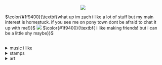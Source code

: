 <p align="center"> 
  <img src="https://file.garden/aDVhE48XjQhuhQlj/site/imgs/zach-made-this.png">
</p>

$\color{#1f9400}{\textbf{what up im zach i like a lot of stuff but my main interest is homestuck. if you see me on pony town dont be afraid to chat it up with me!}}$ ![](https://files.catbox.moe/xo5kwd.gif)
$\color{#1f9400}{\textbf{
i like making friends! but i can be a little shy maybe}}$

<br>

<details>
  <summary>music i like</summary>

  a tribe called quest

  del the funky homosapien
  
  elliott smith
  
  lapfox trax
  
  system of a down
  
  the mars volta/at the drive-in

  i also like DnB :-)
  
</details>

<details>
  <summary>stamps</summary>
<img src="https://file.garden/aDVhE48XjQhuhQlj/site/stamp/hellbenders.gif"> <img src="https://file.garden/aKWubMu4gl9vV2_v/stamps/rla/pb87aj.gif"> <img src="https://file.garden/aKWubMu4gl9vV2_v/stamps/jcr/o3xl7h.gif"> <img src="https://file.garden/aKWubMu4gl9vV2_v/stamps/jcr/7c8ely.webp"> <img src="https://file.garden/aKWubMu4gl9vV2_v/stamps/jng/cysttu.jpg"> <img src="https://file.garden/aDVhE48XjQhuhQlj/site/stamp/dave-epic-fail.gif"> <img src="https://file.garden/aDVhE48XjQhuhQlj/site/stamp/apocalypsearisen-fan.jpeg"> <img src="https://file.garden/aDVhE48XjQhuhQlj/site/stamp/dempsey.gif"> <img src="https://files.catbox.moe/pi2i6f.png"> <img src="https://files.catbox.moe/kl4iay.png"> <img src="https://files.catbox.moe/xpbxgi.png"> <img src="https://files.catbox.moe/zaj612.png"> <img src="https://file.garden/aDVhE48XjQhuhQlj/site/stamp/tg-fan.png"> <img src="https://file.garden/aDVhE48XjQhuhQlj/site/stamp/avgn-vs-nc.gif"> <img src="https://files.catbox.moe/l3k0nj.png"> <img src="https://file.garden/aDVhE48XjQhuhQlj/site/stamp/flapjack.gif"> <img src="https://file.garden/aDVhE48XjQhuhQlj/site/stamp/fef.png"> <img src="https://file.garden/aDVhE48XjQhuhQlj/site/stamp/tentacletherapist-fan.png"> <img src="https://file.garden/aDVhE48XjQhuhQlj/site/stamp/nak.gif"> <img src="https://file.garden/aDVhE48XjQhuhQlj/site/stamp/ok-with-this.jpeg"> <img src="https://file.garden/aDVhE48XjQhuhQlj/site/stamp/died-because-i-care.jpeg"> <img src="https://files.catbox.moe/ds0brv.gif">
  
  <br>
  
  <p>look i made these ones ↓ feel free to steal them</p>
<img src="https://file.garden/aDVhE48XjQhuhQlj/site/stamp/da-roach-dogg-jr.png"> <img src="https://file.garden/aDVhE48XjQhuhQlj/mine/stamp/IMG_1513.gif"> <img src="https://file.garden/aDVhE48XjQhuhQlj/mine/stamp/zombies.png"> <img src="https://file.garden/aDVhE48XjQhuhQlj/mine/stamp/hcbmw.png"> <img src="https://file.garden/aDVhE48XjQhuhQlj/mine/stamp/this-is-shitty-on-purpose.gif"> <img src="https://file.garden/aDVhE48XjQhuhQlj/mine/stamp/janesplosion.gif"> <img src="https://file.garden/aDVhE48XjQhuhQlj/mine/stamp/hot-mom.gif"> <img src="https://file.garden/aDVhE48XjQhuhQlj/site/stamp/loadong.gif"> <img src="https://file.garden/aDVhE48XjQhuhQlj/site/stamp/IMG_1855.gif"> <img src="https://file.garden/aDVhE48XjQhuhQlj/site/stamp/mlp-egbert.png"> <img src="https://file.garden/aDVhE48XjQhuhQlj/site/stamp/mlp-rose.png"> <img src="https://file.garden/aDVhE48XjQhuhQlj/site/stamp/mlp-dave.png"> <img src="https://file.garden/aDVhE48XjQhuhQlj/site/stamp/mlp-jade.png">
</details>

<details>
  <summary>art</summary>
  <p>the thinker</p>
  <img src="https://file.garden/aDVhE48XjQhuhQlj/mine/art/Untitled2674_20250923035441.png">
</details>
